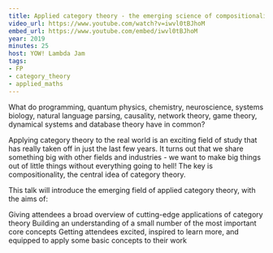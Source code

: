 ```yaml
---
title: Applied category theory - the emerging science of compositionality
video_url: https://www.youtube.com/watch?v=iwvl0tBJhoM
embed_url: https://www.youtube.com/embed/iwvl0tBJhoM
year: 2019
minutes: 25
host: YOW! Lambda Jam
tags: 
- FP
- category_theory
- applied_maths
---
```

What do programming, quantum physics, chemistry, neuroscience, systems biology, natural language parsing, causality, network theory, game theory, dynamical systems and database theory have in common?

Applying category theory to the real world is an exciting field of study that has really taken off in just the last few years. It turns out that we share something big with other fields and industries - we want to make big things out of little things without everything going to hell! The key is compositionality, the central idea of category theory.

This talk will introduce the emerging field of applied category theory, with the aims of:

Giving attendees a broad overview of cutting-edge applications of category theory
Building an understanding of a small number of the most important core concepts
Getting attendees excited, inspired to learn more, and equipped to apply some basic concepts to their work
